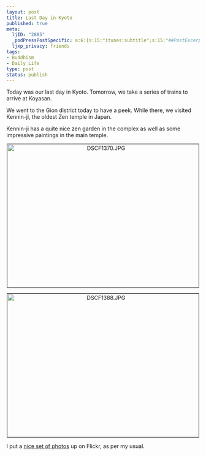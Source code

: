 ```yaml
--- 
layout: post
title: Last Day in Kyoto
published: true
meta: 
  ljID: "2885"
  _podPressPostSpecific: a:6:{s:15:"itunes:subtitle";s:15:"##PostExcerpt##";s:14:"itunes:summary";s:15:"##PostExcerpt##";s:15:"itunes:keywords";s:17:"##WordPressCats##";s:13:"itunes:author";s:10:"##Global##";s:15:"itunes:explicit";s:2:"No";s:12:"itunes:block";s:2:"No";}
  ljxp_privacy: friends
tags: 
- Buddhism
- Daily Life
type: post
status: publish
---
```

Today was our last day in Kyoto. Tomorrow, we take a series of trains to arrive at Koyasan.

We went to the Gion district today to have a peek. While there, we visited Kennin-ji, the oldest Zen temple in Japan.

Kennin-ji has a quite nice zen garden in the complex as well as some impressive paintings in the main temple.
<p style="text-align: center"><a href="http://www.flickr.com/photos/albill/1475853446/" title="Photo Sharing"><img src="http://farm2.static.flickr.com/1107/1475853446_8d2b671def.jpg" alt="DSCF1370.JPG" border="1" height="375" width="500" /></a></p>
<p style="text-align: center"><a href="http://www.flickr.com/photos/albill/1475865562/" title="Photo Sharing"><img src="http://farm2.static.flickr.com/1138/1475865562_2644bf0a1a.jpg" alt="DSCF1388.JPG" border="1" height="375" width="500" /></a></p>
I put a <a href="http://www.flickr.com/photos/albill/sets/72157602240996414/">nice set of photos</a> up on Flickr, as per my usual.
